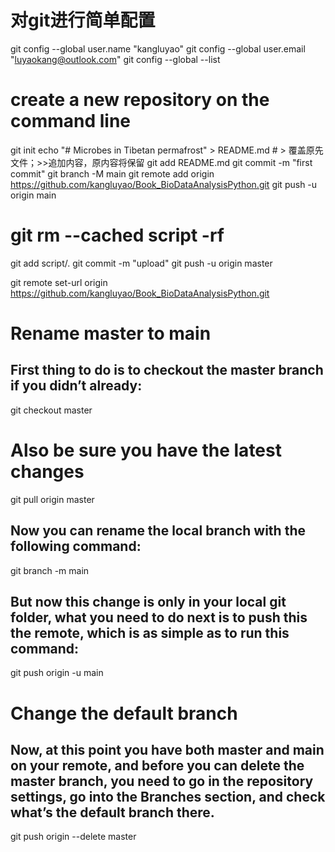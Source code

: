 # 对git进行简单配置
git config --global user.name "kangluyao"
git config --global user.email "luyaokang@outlook.com"
git config --global --list

# create a new repository on the command line
git init
echo "# Microbes in Tibetan permafrost" > README.md # > 覆盖原先文件；>>追加内容，原内容将保留
git add README.md
git commit -m "first commit"
git branch -M main
git remote add origin https://github.com/kangluyao/Book_BioDataAnalysisPython.git
git push -u origin main

# git rm --cached script -rf
git add script/.
git commit -m "upload"
git push -u origin master

git remote set-url origin https://github.com/kangluyao/Book_BioDataAnalysisPython.git

# Rename master to main
## First thing to do is to checkout the master branch if you didn’t already:
git checkout master
# Also be sure you have the latest changes
git pull origin master
## Now you can rename the local branch with the following command:
git branch -m main
## But now this change is only in your local git folder, what you need to do next is to push this the remote, which is as simple as to run this command:
git push origin -u main

# Change the default branch

## Now, at this point you have both master and main on your remote, and before you can delete the master branch, you need to go in the repository settings, go into the Branches section, and check what’s the default branch there. 
git push origin --delete master
